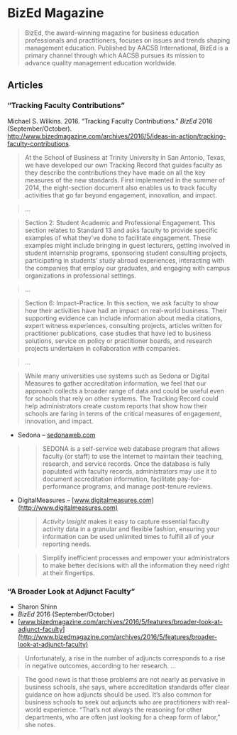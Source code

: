 # BizEd Magazine

> BizEd, the award-winning magazine for business education professionals and practitioners, focuses on issues and trends shaping management education. Published by AACSB International, BizEd is a primary channel through which AACSB pursues its mission to advance quality management education worldwide. 


## Articles

### “Tracking Faculty Contributions”

Michael S. Wilkins. 2016. “Tracking Faculty Contributions.” *BizEd* 2016 (September/October). http://www.bizedmagazine.com/archives/2016/5/ideas-in-action/tracking-faculty-contributions.


> At the School of Business at Trinity University in San Antonio, Texas, we have developed our own Tracking Record that guides faculty as they describe the contributions they have made on all the key measures of the new standards. First implemented in the summer of 2014, the eight-section document also enables us to track faculty activities that go far beyond engagement, innovation, and impact.

> …

> Section 2: Student Academic and Professional Engagement. This section relates to Standard 13 and asks faculty to provide specific examples of what they’ve done to facilitate engagement. These examples might include bringing in guest lecturers, getting involved in student internship programs, sponsoring student consulting projects, participating in students’ study abroad experiences, interacting with the companies that employ our graduates, and engaging with campus organizations in professional settings.

> …

> Section 6: Impact–Practice. In this section, we ask faculty to show how their activities have had an impact on real-world business. Their supporting evidence can include information about media citations, expert witness experiences, consulting projects, articles written for practitioner publications, case studies that have led to business solutions, service on policy or practitioner boards, and research projects undertaken in collaboration with companies.

> …

> While many universities use systems such as Sedona or Digital Measures to gather accreditation information, we feel that our approach collects a broader range of data and could be useful even for schools that rely on other systems. The Tracking Record could help administrators create custom reports that show how their schools are faring in terms of the critical measures of engagement, innovation, and impact.


* Sedona – [sedonaweb.com](https://sedonaweb.com/i/index.cfm) 

>> SEDONA is a self-service web database program that allows faculty (or staff) to use the Internet to maintain their teaching, research, and service records. Once the database is fully populated with faculty records, administrators may use it to document accreditation information, facilitate pay-for-performance programs, and manage post-tenure reviews.

* DigitalMeasures – [www.digitalmeasures.com](http://www.digitalmeasures.com)

>> *Activity Insight* makes it easy to capture essential faculty activity data in a granular and flexible fashion, ensuring your information can be used unlimited times to fulfill all of your reporting needs.

>> Simplify inefficient processes and empower your administrators to make better decisions with all the information they need right at their fingertips.


### “A Broader Look at Adjunct Faculty”

* Sharon Shinn
* *BizEd* 2016 (September/October)
* [www.bizedmagazine.com/archives/2016/5/features/broader-look-at-adjunct-faculty](http://www.bizedmagazine.com/archives/2016/5/features/broader-look-at-adjunct-faculty)


> Unfortunately, a rise in the number of adjuncts corresponds to a rise in negative outcomes, according to her research. …

> The good news is that these problems are not nearly as pervasive in business schools, she says, where accreditation standards offer clear guidance on how adjuncts should be used. It’s also common for business schools to seek out adjuncts who are practitioners with real-world experience. “That’s not always the reasoning for other departments, who are often just looking for a cheap form of labor,” she notes. 



